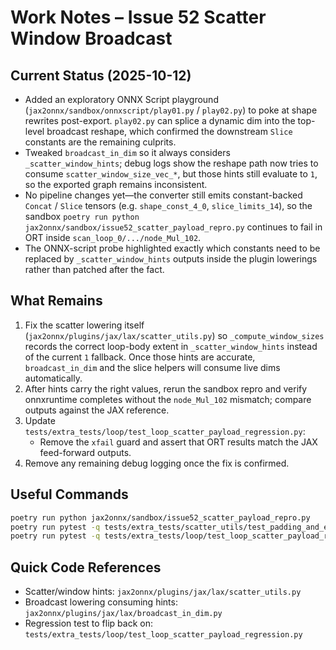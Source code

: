 # Work Notes – Issue 52 Scatter Window Broadcast 

## Current Status (2025-10-12)

- Added an exploratory ONNX Script playground (`jax2onnx/sandbox/onnxscript/play01.py` / `play02.py`) to poke at shape rewrites post-export. `play02.py` can splice a dynamic dim into the top-level broadcast reshape, which confirmed the downstream `Slice` constants are the remaining culprits.
- Tweaked `broadcast_in_dim` so it always considers `_scatter_window_hints`; debug logs show the reshape path now tries to consume `scatter_window_size_vec_*`, but those hints still evaluate to `1`, so the exported graph remains inconsistent.
- No pipeline changes yet—the converter still emits constant-backed `Concat` / `Slice` tensors (e.g. `shape_const_4_0`, `slice_limits_14`), so the sandbox `poetry run python jax2onnx/sandbox/issue52_scatter_payload_repro.py` continues to fail in ORT inside `scan_loop_0/.../node_Mul_102`.
- The ONNX-script probe highlighted exactly which constants need to be replaced by `_scatter_window_hints` outputs inside the plugin lowerings rather than patched after the fact.

## What Remains

1. Fix the scatter lowering itself (`jax2onnx/plugins/jax/lax/scatter_utils.py`) so `_compute_window_sizes` records the correct loop-body extent in `_scatter_window_hints` instead of the current `1` fallback. Once those hints are accurate, `broadcast_in_dim` and the slice helpers will consume live dims automatically.
2. After hints carry the right values, rerun the sandbox repro and verify onnxruntime completes without the `node_Mul_102` mismatch; compare outputs against the JAX reference.
3. Update `tests/extra_tests/loop/test_loop_scatter_payload_regression.py`:
   - Remove the `xfail` guard and assert that ORT results match the JAX feed-forward outputs.
4. Remove any remaining debug logging once the fix is confirmed.

## Useful Commands

```bash
poetry run python jax2onnx/sandbox/issue52_scatter_payload_repro.py
poetry run pytest -q tests/extra_tests/scatter_utils/test_padding_and_expected_shape.py
poetry run pytest -q tests/extra_tests/loop/test_loop_scatter_payload_regression.py
```

## Quick Code References

- Scatter/window hints: `jax2onnx/plugins/jax/lax/scatter_utils.py`
- Broadcast lowering consuming hints: `jax2onnx/plugins/jax/lax/broadcast_in_dim.py`
- Regression test to flip back on: `tests/extra_tests/loop/test_loop_scatter_payload_regression.py`
